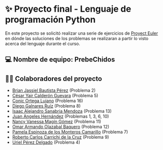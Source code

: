 # ✨ Proyecto final - Lenguaje de programación Python

En este proyecto se solicitó realizar una serie de ejercicios de [Proyect Euler](https://projecteuler.net/archives) en dónde las soluciones de los problemas se realizaran a partir lo visto acerca del lenguaje durante el curso.

## 💻 Nombre de equipo: PrebeChidos

## 🤝🏻 Colaboradores del proyecto  
- [Brian Jassiel Bautista Pérez](https://github.com/jassiel2911) (Problema 2)
- [César Yair Calderón Guevara](https://github.com/CesarYCG) (Problema 5)
- [Conic Ortega Lujano](https://github.com/conic-ol) (Problema 16)
- [Diego Galnares Ruíz](https://github.com/DiegoGalnares) (Problema 8)
- [Isaac Alejandro Sanabria Mendoza](https://github.com/Sportman9x9) (Problema 13)
- [Juan Angeles Hernández](https://github.com/J3xLe1988B3lx0x2E6) (Problemas 1, 3, 6, 10)
- [Nancy Vanessa Magín Gómez](https://github.com/VaneMagin) (Problema 11)
- [Omar Armando Olazabal Baquero](https://github.com/Wildfire3212) (Problema 12)
- [Pamela Espinoza de los Monteros Camarillo](https://github.com/PamelaEsp) (Problema 7)
- [Roberto Carlos Carrichi de la Cruz](https://github.com/RobertoCarrichi) (Problema 9)
- [Uriel Pérez Delgado](https://github.com/urielpd) (Problema 4)